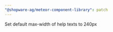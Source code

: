 ```yaml
---
"@shopware-ag/meteor-component-library": patch
---
```


Set default max-width of help texts to 240px
